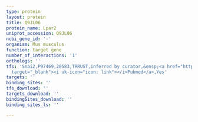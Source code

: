 ```yaml
---
type: protein
layout: protein
title: Q9JL06
protein_name: Lpar2
uniprot_accession: Q9JL06
ncbi_gene_id: '-'
organism: Mus musculus
function: target gene
number_of_interactions: '1'
orthologs: ''
tfs: 'Snai2,P97469,20583,TRRUST,inferred by curator,&ensp;<a href="https://www.ncbi.nlm.nih.gov/pubmed/?term=17671192%5Buid%5D+OR+29087512%5Buid%5D"
  target="_blank"><i uk-icon="icon: link"></i>Pubmed</a>,Yes'
targets: ''
binding_sites: ''
tfs_download: ''
targets_download: ''
bindingSites_download: ''
binding_sites_ls: ''

---
```

